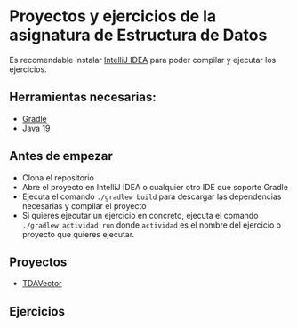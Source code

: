 # Proyectos y ejercicios de la asignatura de Estructura de Datos
Es recomendable instalar [IntelliJ IDEA](https://www.jetbrains.com/idea/) para poder compilar y ejecutar los ejercicios.
## Herramientas necesarias:
* [Gradle](https://gradle.org/)
* [Java 19](https://www.oracle.com/java/technologies/downloads/)

## Antes de empezar
* Clona el repositorio
* Abre el proyecto en IntelliJ IDEA o cualquier otro IDE que soporte Gradle
* Ejecuta el comando `./gradlew build` para descargar las dependencias necesarias y compilar el proyecto
* Si quieres ejecutar un ejercicio en concreto, ejecuta el comando `./gradlew actividad:run` donde `actividad` es el nombre del ejercicio o proyecto que quieres ejecutar.

## Proyectos

* [TDAVector](./TDAVector/README.md)

## Ejercicios
